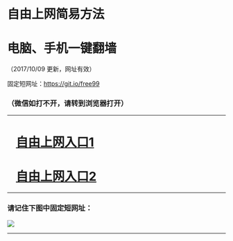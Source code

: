 ﻿# 自由上网简易方法

# 电脑、手机一键翻墙

（2017/10/09 更新，网址有效）

固定短网址：https://git.io/free99

### （微信如打不开，请转到浏览器打开）


***





# &nbsp;&nbsp; <a href="http://ft432714971.fwq-tz-1001.info/fwqtz01.html?t=10090013906 " target="_blank">自由上网入口1</a>
# &nbsp;&nbsp; <a href="http://ft1589725114.fwq-tz-1002.info/fwqtz02.html?t=100900113089 " target="_blank">自由上网入口2</a>
***

### 请记住下图中固定短网址：

<img src="https://s3-us-west-2.amazonaws.com/fwq-1001/yjfq-20170905okok.png" /> 


***

